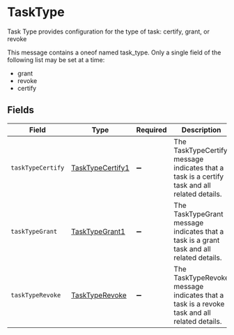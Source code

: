 # TaskType

 Task Type provides configuration for the type of task: certify, grant, or revoke


This message contains a oneof named task_type. Only a single field of the following list may be set at a time:
  - grant
  - revoke
  - certify



## Fields

| Field                                                                                          | Type                                                                                           | Required                                                                                       | Description                                                                                    |
| ---------------------------------------------------------------------------------------------- | ---------------------------------------------------------------------------------------------- | ---------------------------------------------------------------------------------------------- | ---------------------------------------------------------------------------------------------- |
| `taskTypeCertify`                                                                              | [TaskTypeCertify1](../../models/shared/tasktypecertify1.md)                                    | :heavy_minus_sign:                                                                             |  The TaskTypeCertify message indicates that a task is a certify task and all related details.<br/> |
| `taskTypeGrant`                                                                                | [TaskTypeGrant1](../../models/shared/tasktypegrant1.md)                                        | :heavy_minus_sign:                                                                             |  The TaskTypeGrant message indicates that a task is a grant task and all related details.<br/> |
| `taskTypeRevoke`                                                                               | [TaskTypeRevoke](../../models/shared/tasktyperevoke.md)                                        | :heavy_minus_sign:                                                                             |  The TaskTypeRevoke message indicates that a task is a revoke task and all related details.<br/> |